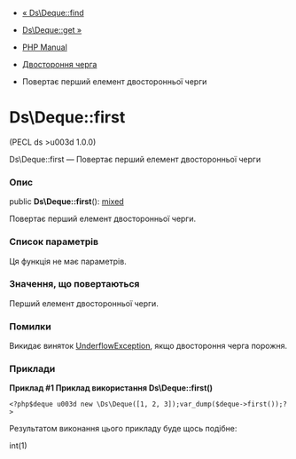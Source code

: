 - [« Ds\Deque::find](ds-deque.find.md)
- [Ds\Deque::get »](ds-deque.get.md)

- [PHP Manual](index.md)
- [Двостороння черга](class.ds-deque.md)
- Повертає перший елемент двосторонньої черги

# Ds\Deque::first

(PECL ds \>u003d 1.0.0)

Ds\Deque::first — Повертає перший елемент двосторонньої черги

### Опис

public **Ds\Deque::first**():
[mixed](language.types.declarations.md#language.types.declarations.mixed)

Повертає перший елемент двосторонньої черги.

### Список параметрів

Ця функція не має параметрів.

### Значення, що повертаються

Перший елемент двосторонньої черги.

### Помилки

Викидає виняток
[UnderflowException](class.underflowexception.md), якщо двостороння
черга порожня.

### Приклади

**Приклад #1 Приклад використання **Ds\Deque::first()****

` <?php$deque u003d new \Ds\Deque([1, 2, 3]);var_dump($deque->first());?> `

Результатом виконання цього прикладу буде щось подібне:

int(1)
